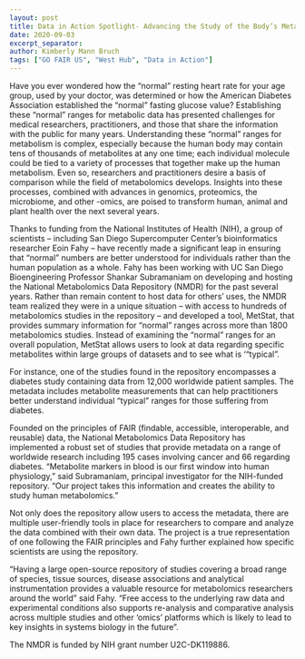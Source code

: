 ```yaml
---
layout: post
title: Data in Action Spotlight- Advancing the Study of the Body’s Metabolic Systems through Bold Approaches in Data Repository Management
date: 2020-09-03
excerpt_separator: 
author: Kimberly Mann Bruch
tags: ["GO FAIR US", "West Hub", "Data in Action"]
---
```


Have you ever wondered how the “normal” resting heart rate for your age group, used by your doctor, was determined or how the American Diabetes Association established the “normal” fasting glucose value? Establishing these “normal” ranges for metabolic data has presented challenges for medical researchers, practitioners, and those that share the information with the public for many years. Understanding these “normal” ranges for metabolism is complex, especially because the human body may contain tens of thousands of metabolites at any one time; each individual molecule could be tied to a variety of processes that together make up the human metabolism. Even so, researchers and practitioners desire a basis of comparison while the field of metabolomics develops. Insights into these processes, combined with advances in genomics, proteomics, the microbiome, and other -omics, are poised to transform human, animal and plant health over the next several years.

Thanks to funding from the National Institutes of Health (NIH), a group of scientists – including San Diego Supercomputer Center’s bioinformatics researcher Eoin Fahy – have recently made a significant leap in ensuring that “normal” numbers are better understood for individuals rather than the human population as a whole. Fahy has been working with UC San Diego Bioengineering Professor Shankar Subramaniam on developing and hosting the National Metabolomics Data Repository (NMDR) for the past several years. Rather than remain content to host data for others’ uses, the NMDR team realized they were in a unique situation – with access to hundreds of metabolomics studies in the repository – and developed a tool, MetStat, that provides summary information for “normal” ranges across more than 1800 metabolomics studies. Instead of examining the “normal” ranges for an overall population, MetStat allows users to look at data regarding specific metabolites within large groups of datasets and to see what is ‘“typical”.

For instance, one of the studies found in the repository encompasses a diabetes study containing data from 12,000 worldwide patient samples. The metadata includes metabolite measurements that can help practitioners better understand individual “typical” ranges for those suffering from diabetes.


Founded on the principles of FAIR (findable, accessible, interoperable, and reusable) data, the National Metabolomics Data Repository has implemented a robust set of studies that provide metadata on a range of worldwide research including 195 cases involving cancer and 66 regarding diabetes. 
“Metabolite markers in blood is our first window into human physiology,” said Subramaniam, principal investigator for the NIH-funded repository. “Our project takes this information and creates the ability to study human metabolomics.”

Not only does the repository allow users to access the metadata, there are multiple user-friendly tools in place for researchers to compare and analyze the data combined with their own data. The project is a true representation of one following the FAIR principles and Fahy further explained how specific scientists are using the repository.

“Having a large open-source repository of studies covering a broad range of species, tissue sources, disease associations and analytical instrumentation provides a valuable resource for metabolomics researchers around the world” said Fahy. “Free access to the underlying raw data and experimental conditions also supports re-analysis and comparative analysis across multiple studies and other ‘omics’ platforms which is likely to lead to key insights in systems biology in the future”.

The NMDR is funded by NIH grant number U2C-DK119886.
